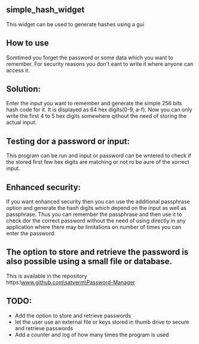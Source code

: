 ## simple_hash_widget
This widget can be used to generate hashes  using a gui
## How to use
Somtimed you forget the password or some data which you want to remember.
For security reasons you don't eant to write it where anyone can access it.
## Solution:
Enter the input you want to remember and generate the simple 256 bits hash code for it.
It is displayed as 64 hex digits(0-9, a-f).
Now you can only write the first 4 to 5 hex digits somewhere qithout the need of storing the actual input.
## Testing dor a password or input:
This program can be run and input or password can be wntered to check if the stored first few hex digits are matching or not ro be aure of the xorrect input.
## Enhanced security:
If you want enhanced security then you can use the additional passphrase option and generate the hash digits which depend on the input as well as passphrase. 
Thus you can remember the passphrase and then use it to check dor the correct password without the need of using directly in any application where there may be limitations on number of times you can enter the password. 
## The option to store and retrieve the password is also possible using a small file or database.
This is available in the repository https:\\www.github.com\satverm\Password-Manager 
## TODO:
- Add the option to store and retrieve passwords 
- let the user use an external file or keys stored in thumb drive to secure and retrieve passwords
- Add a counter and log of how many times the program is used 
